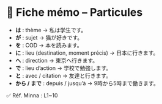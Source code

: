 # 📘 Fiche mémo – Particules

- **は** : thème → 私は学生です。  
- **が** : sujet → 猫が好きです。  
- **を** : COD → 本を読みます。  
- **に** : lieu (destination, moment précis) → 日本に行きます。  
- **へ** : direction → 東京へ行きます。  
- **で** : lieu d’action → 学校で勉強します。  
- **と** : avec / citation → 友達と行きます。  
- **から / まで** : depuis / jusqu’à → 9時から5時まで働きます。  

✅ Réf. Minna : L1~10
